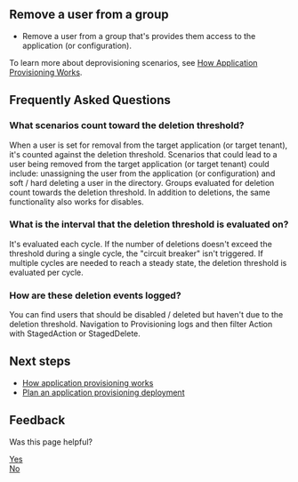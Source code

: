## Remove a user from a group

- Remove a user from a group that's provides them access to the application (or configuration).

To learn more about deprovisioning scenarios, see [How Application Provisioning Works](#).

## Frequently Asked Questions

### What scenarios count toward the deletion threshold?

When a user is set for removal from the target application (or target tenant), it's counted against the deletion threshold. Scenarios that could lead to a user being removed from the target application (or target tenant) could include: unassigning the user from the application (or configuration) and soft / hard deleting a user in the directory. Groups evaluated for deletion count towards the deletion threshold. In addition to deletions, the same functionality also works for disables.

### What is the interval that the deletion threshold is evaluated on?

It's evaluated each cycle. If the number of deletions doesn't exceed the threshold during a single cycle, the "circuit breaker" isn't triggered. If multiple cycles are needed to reach a steady state, the deletion threshold is evaluated per cycle.

### How are these deletion events logged?

You can find users that should be disabled / deleted but haven't due to the deletion threshold. Navigation to Provisioning logs and then filter Action with StagedAction or StagedDelete.

## Next steps

- [How application provisioning works](#)
- [Plan an application provisioning deployment](#)

## Feedback

Was this page helpful?

[Yes](#)  
[No](#)
